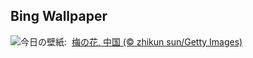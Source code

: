 ## Bing Wallpaper
![](https://www.bing.com/th?id=OHR.PlumBlossom_JA-JP3242294823_UHD.jpg&w=1000)今日の壁紙: &nbsp;[梅の花, 中国 (© zhikun sun/Getty Images)](https://www.bing.com/th?id=OHR.PlumBlossom_JA-JP3242294823_UHD.jpg)
<br><br/>
